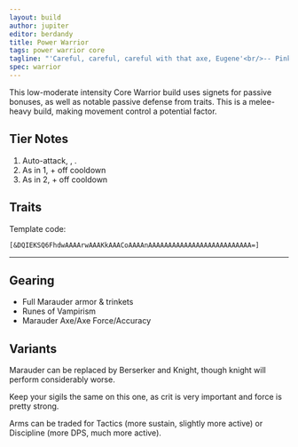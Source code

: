 ```yaml
---
layout: build
author: jupiter
editor: berdandy
title: Power Warrior
tags: power warrior core
tagline: "'Careful, careful, careful with that axe, Eugene'<br/>-- Pink Floyd"
spec: warrior
---
```


This low-moderate intensity Core Warrior build uses signets for passive bonuses, as well as notable passive defense from traits. This is a melee-heavy build, making movement control a potential factor.

## Tier Notes

1. Auto-attack, <span data-aw2-key="F1" data-aw2-skill="14353"></span>, <span data-aw2-key="9" data-aw2-skill="14403"></span>.
2. As in 1, + <span data-aw2-key="5" data-aw2-skill="14399"></span> off cooldown
3. As in 2, + <span data-aw2-key="2" data-aw2-skill="14421"></span> off cooldown

## Traits

Template code:


`[&DQIEKSQ6FhdwAAAArwAAAKkAAACoAAAAnAAAAAAAAAAAAAAAAAAAAAAAAAA=]`

---

<div
  data-armory-embed='skills'
  data-armory-ids='14389,14410,14404,14403,14355'
>
</div>
<div
  data-armory-embed='specializations'
  data-armory-ids='4,36,22'
  data-armory-4-traits='1447,1338,1454'
  data-armory-36-traits='1344,1316,1707'
  data-armory-22-traits='1372,1368,1375'
>
</div>

## Gearing

- Full Marauder armor & trinkets
- Runes of Vampirism
- Marauder Axe/Axe Force/Accuracy

## Variants

Marauder can be replaced by Berserker and Knight, though knight will perform considerably worse.

Keep your sigils the same on this one, as crit is very important and force is pretty strong.

Arms can be traded for Tactics (more sustain, slightly more active) or Discipline (more DPS, much more active).

